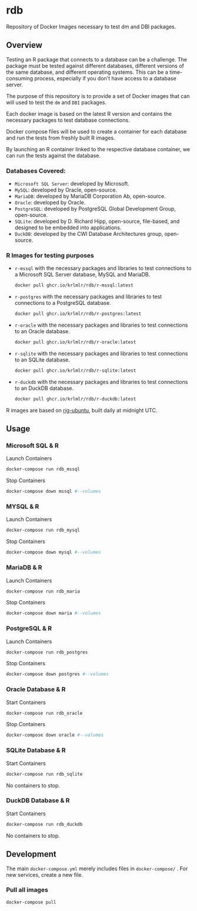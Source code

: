 # rdb

Repository of Docker Images necessary to test dm and DBI packages.

## Overview

Testing an R package that connects to a database can be a challenge. The package must be tested against different databases, different versions of the same database, and different operating systems. This can be a time-consuming process, especially if you don't have access to a database server.

The purpose of this repository is to provide a set of Docker images that can will used to test the `dm` and `DBI` packages.

Each docker image is based on the latest R version and contains the necessary packages to test database connections.

Docker compose files will be used to create a container for each database and run the tests from freshly built R images.

By launching an R container linked to the respective database container, we can run the tests against the database.

### Databases Covered:

-   `Microsoft SQL Server`: developed by Microsoft.
-   `MySQL`: developed by Oracle, open-source.
-   `MariaDB`: developed by MariaDB Corporation Ab, open-source.
-   `Oracle`: developed by Oracle.
-   `PostgreSQL`: developed by PostgreSQL Global Development Group, open-source.
-   `SQLite`: developed by D. Richard Hipp, open-source, file-based, and designed to be embedded into applications.
-   `DuckDB`: developed by the CWI Database Architectures group, open-source.

### R Images for testing purposes

-   `r-mssql` with the necessary packages and libraries to test connections to a Microsoft SQL Server database, MySQL and MariaDB.

    ```sh
    docker pull ghcr.io/krlmlr/rdb/r-mssql:latest
    ```

-   `r-postgres` with the necessary packages and libraries to test connections to a PostgreSQL database.

    ```sh
    docker pull ghcr.io/krlmlr/rdb/r-postgres:latest
    ```

-   `r-oracle` with the necessary packages and libraries to test connections to an Oracle database.

    ```sh
    docker pull ghcr.io/krlmlr/rdb/r-oracle:latest
    ```

-   `r-sqlite` with the necessary packages and libraries to test connections to an SQLite database.

    ```sh
    docker pull ghcr.io/krlmlr/rdb/r-sqlite:latest
    ```

-   `r-duckdb` with the necessary packages and libraries to test connections to an DuckDB database.

    ```sh
    docker pull ghcr.io/krlmlr/rdb/r-duckdb:latest
    ```

R images are based on [rig-ubuntu](https://github.com/cynkra/rig-ubuntu/pkgs/container/rig-ubuntu), built daily at midnight UTC.

## Usage

### Microsoft SQL & R

Launch Containers

```sh
docker-compose run rdb_mssql
```

Stop Containers

```sh
docker-compose down mssql #--volumes
```

### MYSQL & R

Launch Containers

```sh
docker-compose run rdb_mysql
```

Stop Containers

```sh
docker-compose down mysql #--volumes
```

### MariaDB & R

Launch Containers

```sh
docker-compose run rdb_maria
```

Stop Containers

```sh
docker-compose down maria #--volumes
```

### PostgreSQL & R

Launch Containers

```sh
docker-compose run rdb_postgres
```

Stop Containers

```sh
docker-compose down postgres #--volumes
```

### Oracle Database & R

Start Containers

```sh
docker-compose run rdb_oracle
```

Stop Containers

```sh
docker-compose down oracle #--volumes
```

### SQLite Database & R

Start Containers

```sh
docker-compose run rdb_sqlite
```

No containers to stop.

### DuckDB Database & R

Start Containers

```sh
docker-compose run rdb_duckdb
```

No containers to stop.

## Development

The main `docker-compose.yml` merely includes files in `docker-compose/` .
For new services, create a new file.

### Pull all images

```sh
docker-compose pull
```
